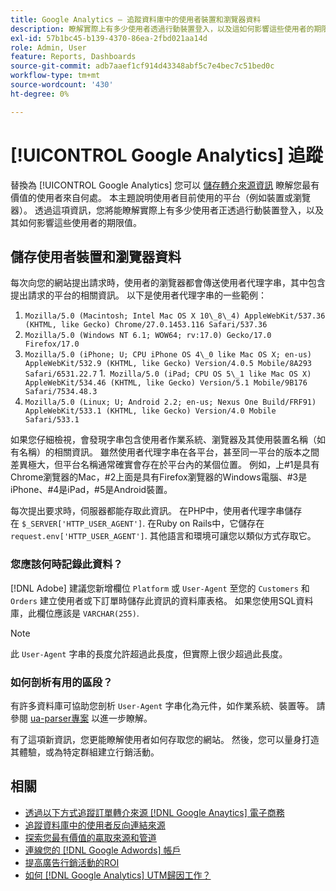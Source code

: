 ```yaml
---
title: Google Analytics — 追蹤資料庫中的使用者裝置和瀏覽器資料
description: 瞭解實際上有多少使用者透過行動裝置登入，以及這如何影響這些使用者的期限值。
exl-id: 57b1bc45-b139-4370-86ea-2fbd021aa14d
role: Admin, User
feature: Reports, Dashboards
source-git-commit: adb7aaef1cf914d43348abf5c7e4bec7c51bed0c
workflow-type: tm+mt
source-wordcount: '430'
ht-degree: 0%

---
```


# [!UICONTROL Google Analytics] 追蹤

替換為 [!UICONTROL Google Analytics] 您可以 [儲存轉介來源資訊](../analysis/google-track-user-acq.md) 瞭解您最有價值的使用者來自何處。 本主題說明使用者目前使用的平台（例如裝置或瀏覽器）。 透過這項資訊，您將能瞭解實際上有多少使用者正透過行動裝置登入，以及其如何影響這些使用者的期限值。

## 儲存使用者裝置和瀏覽器資料

每次向您的網站提出請求時，使用者的瀏覽器都會傳送使用者代理字串，其中包含提出請求的平台的相關資訊。 以下是使用者代理字串的一些範例：

1. `Mozilla/5.0 (Macintosh; Intel Mac OS X 10\_8\_4) AppleWebKit/537.36 (KHTML, like Gecko) Chrome/27.0.1453.116 Safari/537.36`
1. `Mozilla/5.0 (Windows NT 6.1; WOW64; rv:17.0) Gecko/17.0 Firefox/17.0`
1. `Mozilla/5.0 (iPhone; U; CPU iPhone OS 4\_0 like Mac OS X; en-us) AppleWebKit/532.9 (KHTML, like Gecko) Version/4.0.5 Mobile/8A293 Safari/6531.22.7`
1.` Mozilla/5.0 (iPad; CPU OS 5\_1 like Mac OS X) AppleWebKit/534.46 (KHTML, like Gecko) Version/5.1 Mobile/9B176 Safari/7534.48.3`
1. `Mozilla/5.0 (Linux; U; Android 2.2; en-us; Nexus One Build/FRF91) AppleWebKit/533.1 (KHTML, like Gecko) Version/4.0 Mobile Safari/533.1`

如果您仔細檢視，會發現字串包含使用者作業系統、瀏覽器及其使用裝置名稱（如有名稱）的相關資訊。 雖然使用者代理字串在各平台，甚至同一平台的版本之間差異極大，但平台名稱通常確實會存在於平台內的某個位置。 例如，上#1是具有Chrome瀏覽器的Mac，#2上面是具有Firefox瀏覽器的Windows電腦、#3是iPhone、#4是iPad，#5是Android裝置。

每次提出要求時，伺服器都能存取此資訊。 在PHP中，使用者代理字串儲存在 `$_SERVER['HTTP_USER_AGENT']`. 在Ruby on Rails中，它儲存在 `request.env['HTTP_USER_AGENT']`. 其他語言和環境可讓您以類似方式存取它。

### 您應該何時記錄此資料？

[!DNL Adobe] 建議您新增欄位 `Platform` 或 `User-Agent` 至您的 `Customers` 和 `Orders` 建立使用者或下訂單時儲存此資訊的資料庫表格。 如果您使用SQL資料庫，此欄位應該是 `VARCHAR(255)`. 

>[!NOTE]
>
>此 `User-Agent` 字串的長度允許超過此長度，但實際上很少超過此長度。

### 如何剖析有用的區段？

有許多資料庫可協助您剖析 `User-Agent` 字串化為元件，如作業系統、裝置等。 請參閱 [ua-parser專案](https://github.com/tobie/ua-parser) 以進一步瞭解。

有了這項新資訊，您更能瞭解使用者如何存取您的網站。 然後，您可以量身打造其體驗，或為特定群組建立行銷活動。

## 相關

* [透過以下方式追蹤訂單轉介來源 [!DNL Google Anaytics] 電子商務](../importing-data/integrations/google-ecommerce.md)
* [追蹤資料庫中的使用者反向連結來源](../analysis/google-track-user-acq.md)
* [探索您最有價值的贏取來源和管道](../analysis/most-value-source-channel.md)
* [連線您的 [!DNL Google Adwords] 帳戶](../importing-data/integrations/google-adwords.md)
* [提高廣告行銷活動的ROI](../analysis/roi-ad-camp.md)
* [如何 [!DNL Google Analytics] UTM歸因工作？](../analysis/utm-attributes.md)
